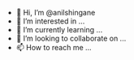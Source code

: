 - 👋 Hi, I’m @anilshingane
- 👀 I’m interested in ...
- 🌱 I’m currently learning ...
- 💞️ I’m looking to collaborate on ...
- 📫 How to reach me ...

<!---
anilshingane/anilshingane is a ✨ special ✨ repository because its `README.md` (this file) appears on your GitHub profile.
You can click the Preview link to take a look at your changes.
--->
